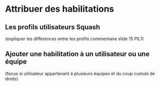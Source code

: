 # Attribuer des habilitations

## Les profils utilisateurs Squash 

(expliquer les différences entre les profils commentaire slide 15 PIL1)

## Ajouter une habilitation à un utilisateur ou une équipe

(focus si utilisateur appartenant à plusieurs équipes et du coup cumuls de droits)
